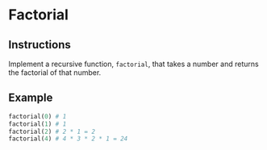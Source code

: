 # Factorial

## Instructions

Implement a recursive function, `factorial`, that takes a number and returns the factorial of that number.

## Example

```py
factorial(0) # 1
factorial(1) # 1
factorial(2) # 2 * 1 = 2
factorial(4) # 4 * 3 * 2 * 1 = 24
```